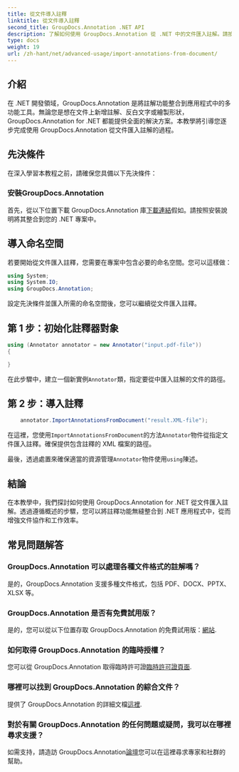 ```yaml
---
title: 從文件導入註釋
linktitle: 從文件導入註釋
second_title: GroupDocs.Annotation .NET API
description: 了解如何使用 GroupDocs.Annotation 從 .NET 中的文件匯入註解。請按照我們的逐步教學進行無縫整合。
type: docs
weight: 19
url: /zh-hant/net/advanced-usage/import-annotations-from-document/
---
```

## 介紹
在 .NET 開發領域，GroupDocs.Annotation 是將註解功能整合到應用程式中的多功能工具。無論您是想在文件上新增註解、反白文字或繪製形狀，GroupDocs.Annotation for .NET 都能提供全面的解決方案。本教學將引導您逐步完成使用 GroupDocs.Annotation 從文件匯入註解的過程。
## 先決條件
在深入學習本教程之前，請確保您具備以下先決條件：
### 安裝GroupDocs.Annotation
首先，從以下位置下載 GroupDocs.Annotation 庫[下載連結](https://releases.groupdocs.com/annotation/net/)假如。請按照安裝說明將其整合到您的 .NET 專案中。

## 導入命名空間
若要開始從文件匯入註釋，您需要在專案中包含必要的命名空間。您可以這樣做：

```csharp
using System;
using System.IO;
using GroupDocs.Annotation;
```

設定先決條件並匯入所需的命名空間後，您可以繼續從文件匯入註釋。
## 第 1 步：初始化註釋器對象
```csharp
using (Annotator annotator = new Annotator("input.pdf-file"))
{

}
```
在此步驟中，建立一個新實例`Annotator`類，指定要從中匯入註解的文件的路徑。
## 第 2 步：導入註釋
```csharp
	annotator.ImportAnnotationsFromDocument("result.XML-file");
```
在這裡，您使用`ImportAnnotationsFromDocument`的方法`Annotator`物件從指定文件匯入註釋。確保提供包含註釋的 XML 檔案的路徑。

最後，透過處置來確保適當的資源管理`Annotator`物件使用`using`陳述。

## 結論
在本教學中，我們探討如何使用 GroupDocs.Annotation for .NET 從文件匯入註解。透過遵循概述的步驟，您可以將註釋功能無縫整合到 .NET 應用程式中，從而增強文件協作和工作效率。
## 常見問題解答
### GroupDocs.Annotation 可以處理各種文件格式的註解嗎？
是的，GroupDocs.Annotation 支援多種文件格式，包括 PDF、DOCX、PPTX、XLSX 等。
### GroupDocs.Annotation 是否有免費試用版？
是的，您可以從以下位置存取 GroupDocs.Annotation 的免費試用版：[網站](https://releases.groupdocs.com/).
### 如何取得 GroupDocs.Annotation 的臨時授權？
您可以從 GroupDocs.Annotation 取得臨時許可證[臨時許可證頁面](https://purchase.groupdocs.com/temporary-license/).
### 哪裡可以找到 GroupDocs.Annotation 的綜合文件？
提供了 GroupDocs.Annotation 的詳細文檔[這裡](https://reference.groupdocs.com/annotation/net/).
### 對於有關 GroupDocs.Annotation 的任何問題或疑問，我可以在哪裡尋求支援？
如需支持，請造訪 GroupDocs.Annotation[論壇](https://forum.groupdocs.com/c/annotation/10)您可以在這裡尋求專家和社群的幫助。